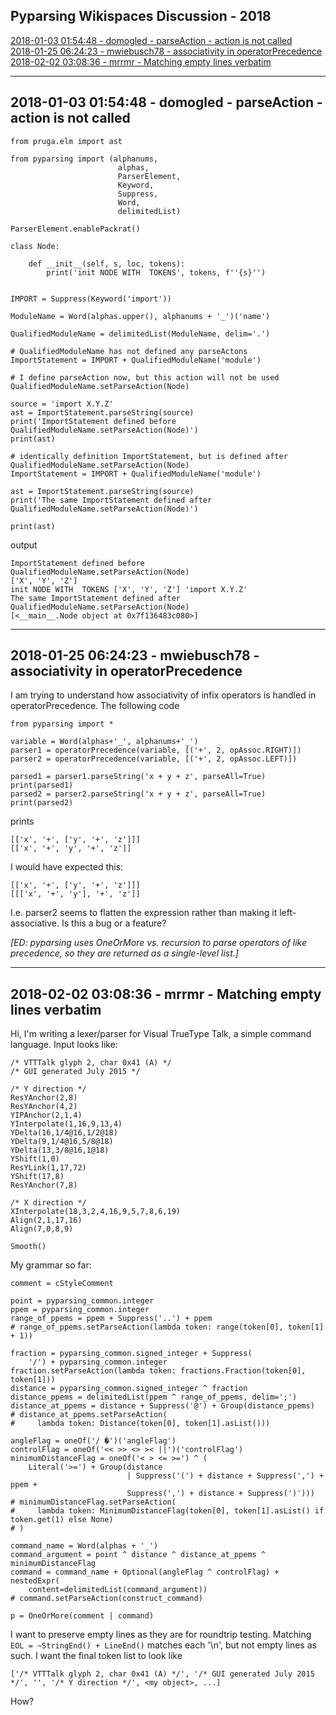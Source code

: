 ## Pyparsing Wikispaces Discussion - 2018

[2018-01-03 01:54:48 - domogled - parseAction  - action is not called](all_wiki_discussion_toc_2018.md#2018-01-03-015448---domogled---parseaction----action-is-not-called)  
[2018-01-25 06:24:23 - mwiebusch78 - associativity in operatorPrecedence](all_wiki_discussion_toc_2018.md#2018-01-25-062423---mwiebusch78---associativity-in-operatorprecedence)  
[2018-02-02 03:08:36 - mrrmr - Matching empty lines verbatim](all_wiki_discussion_toc_2018.md#2018-02-02-030836---mrrmr---matching-empty-lines-verbatim)  

---
## 2018-01-03 01:54:48 - domogled - parseAction  - action is not called


    from pruga.elm import ast
    
    from pyparsing import (alphanums,
                            alphas,
                            ParserElement,
                            Keyword,
                            Suppress,
                            Word,
                            delimitedList)
    
    ParserElement.enablePackrat()
    
    class Node:
    
        def __init__(self, s, loc, tokens):
            print('init NODE WITH  TOKENS', tokens, f''{s}'')
    
    
    IMPORT = Suppress(Keyword('import'))
    
    ModuleName = Word(alphas.upper(), alphanums + '_')('name')
    
    QualifiedModuleName = delimitedList(ModuleName, delim='.')
    
    # QualifiedModuleName has not defined any parseActons
    ImportStatement = IMPORT + QualifiedModuleName('module') 
    
    # I define parseAction now, but this action will not be used
    QualifiedModuleName.setParseAction(Node)
    
    source = 'import X.Y.Z'
    ast = ImportStatement.parseString(source)
    print('ImportStatement defined before QualifiedModuleName.setParseAction(Node)')
    print(ast)
    
    # identically definition ImportStatement, but is defined after QualifiedModuleName.setParseAction(Node)
    ImportStatement = IMPORT + QualifiedModuleName('module') 
    
    ast = ImportStatement.parseString(source)
    print('The same ImportStatement defined after QualifiedModuleName.setParseAction(Node)')
    
    print(ast)
    
output

    ImportStatement defined before QualifiedModuleName.setParseAction(Node)
    ['X', 'Y', 'Z']
    init NODE WITH  TOKENS ['X', 'Y', 'Z'] 'import X.Y.Z'
    The same ImportStatement defined after QualifiedModuleName.setParseAction(Node)
    [<__main__.Node object at 0x7f136483c080>]


---
## 2018-01-25 06:24:23 - mwiebusch78 - associativity in operatorPrecedence
I am trying to understand how associativity of infix operators is handled in operatorPrecedence. The following code

    from pyparsing import *
    
    variable = Word(alphas+'_', alphanums+'_')
    parser1 = operatorPrecedence(variable, [('+', 2, opAssoc.RIGHT)])
    parser2 = operatorPrecedence(variable, [('+', 2, opAssoc.LEFT)])
    
    parsed1 = parser1.parseString('x + y + z', parseAll=True)
    print(parsed1)
    parsed2 = parser2.parseString('x + y + z', parseAll=True)
    print(parsed2)

prints


    [['x', '+', ['y', '+', 'z']]]
    [['x', '+', 'y', '+', 'z']]


I would have expected this:


    [['x', '+', ['y', '+', 'z']]]
    [[['x', '+', 'y'], '+', 'z']]


I.e. parser2 seems to flatten the expression rather than making it left-associative. Is this a bug or a feature?

_[ED: pyparsing uses OneOrMore vs. recursion to parse operators of 
like precedence, so they are returned as a single-level list.]_

---
## 2018-02-02 03:08:36 - mrrmr - Matching empty lines verbatim
Hi,
I'm writing a lexer/parser for Visual TrueType Talk, a simple command language. Input looks like:


    /* VTTTalk glyph 2, char 0x41 (A) */
    /* GUI generated July 2015 */
    
    /* Y direction */
    ResYAnchor(2,8)
    ResYAnchor(4,2)
    YIPAnchor(2,1,4)
    YInterpolate(1,16,9,13,4)
    YDelta(16,1/4@16,1/2@18)
    YDelta(9,1/4@16,5/8@18)
    YDelta(13,3/8@16,1@18)
    YShift(1,0)
    ResYLink(1,17,72)
    YShift(17,8)
    ResYAnchor(7,8)
    
    /* X direction */
    XInterpolate(18,3,2,4,16,9,5,7,8,6,19)
    Align(2,1,17,16)
    Align(7,0,8,9)
    
    Smooth()


My grammar so far:


    comment = cStyleComment
    
    point = pyparsing_common.integer
    ppem = pyparsing_common.integer
    range_of_ppems = ppem + Suppress('..') + ppem
    # range_of_ppems.setParseAction(lambda token: range(token[0], token[1] + 1))
    
    fraction = pyparsing_common.signed_integer + Suppress(
        '/') + pyparsing_common.integer
    fraction.setParseAction(lambda token: fractions.Fraction(token[0], token[1]))
    distance = pyparsing_common.signed_integer ^ fraction
    distance_ppems = delimitedList(ppem ^ range_of_ppems, delim=';')
    distance_at_ppems = distance + Suppress('@') + Group(distance_ppems)
    # distance_at_ppems.setParseAction(
    #     lambda token: Distance(token[0], token[1].asList()))
    
    angleFlag = oneOf('/ �')('angleFlag')
    controlFlag = oneOf('<< >> <> >< ||')('controlFlag')
    minimumDistanceFlag = oneOf('< > <= >=') ^ (
        Literal('>=') + Group(distance
                              | Suppress('(') + distance + Suppress(',') + ppem +
                              Suppress(',') + distance + Suppress(')')))
    # minimumDistanceFlag.setParseAction(
    #     lambda token: MinimumDistanceFlag(token[0], token[1].asList() if token.get(1) else None)
    # )
    
    command_name = Word(alphas + '_')
    command_argument = point ^ distance ^ distance_at_ppems ^ minimumDistanceFlag
    command = command_name + Optional(angleFlag ^ controlFlag) + nestedExpr(
        content=delimitedList(command_argument))
    # command.setParseAction(construct_command)
    
    p = OneOrMore(comment | command)


I want to preserve empty lines as they are for roundtrip testing. Matching `EOL = ~StringEnd() + LineEnd()` matches each '\n', but not empty lines as such. I want the final token list to look like 

    ['/* VTTTalk glyph 2, char 0x41 (A) */', '/* GUI generated July 2015 */', '', '/* Y direction */', <my object>, ...]

How?

